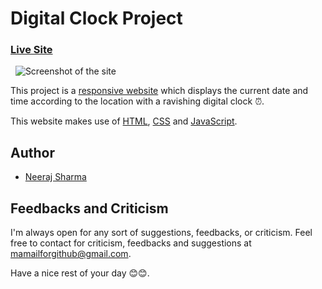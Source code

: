 # Digital Clock Project

### [Live Site](https://neerajlosersharma.github.io/DigitalClockProject/)

&nbsp;
![Screenshot of the site](https://i.imgur.com/q6vdIV9.png)

This project is a [responsive website](https://en.wikipedia.org/wiki/Responsive_web_design) which displays the current date and time according to the location with a ravishing digital clock ⏰.

This website makes use of [HTML](https://en.wikipedia.org/wiki/HTML), [CSS](https://en.wikipedia.org/wiki/CSS) and [JavaScript](https://en.wikipedia.org/wiki/JavaScript).

## Author

- [Neeraj Sharma](https://github.com/NeerajLoserSharma)

## Feedbacks and Criticism

I'm always open for any sort of suggestions, feedbacks, or criticism. Feel free to contact for criticism, feedbacks and suggestions at mamailforgithub@gmail.com.

Have a nice rest of your day 😊😊.
